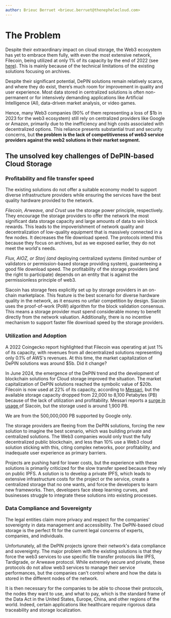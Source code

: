 ```yaml
---
author: Brieuc Berruet <brieuc.berruet@thenephelecloud.com>
---
```


# The Problem

Despite their extraordinary impact on cloud storage, the Web3 ecosystem has yet to embrace them fully, with even the most extensive network, Filecoin, being utilized at only 1% of its capacity by the end of 2022 (see [here](https://www.coingecko.com/research/publications/the-state-of-decentralized-storage)). This is mainly because of the technical limitations of the existing solutions focusing on archives.

Despite their significant potential, DePIN solutions remain relatively scarce, and where they do exist, there’s much room for improvement in quality and user experience. Most data stored in centralized solutions is often non-permanent or for intensively demanding applications like Artificial Intelligence (AI), data-driven market analysis, or video games.

Hence, many Web3 companies (90% of them representing a loss of $1b in 2023 for the web3 ecosystem) still rely on centralized providers like Google or Amazon, primarily due to the inefficiency and high costs associated with decentralized options. This reliance presents substantial trust and security concerns, but **the problem is the lack of competitiveness of web3 service providers against the web2 solutions in their market segment.**

## The unsolved key challenges of DePIN-based Cloud Storage

### Profitability and file transfer speed

The existing solutions do not offer a suitable economy model to support diverse infrastructure providers while ensuring the services have the best quality hardware provided to the network.

_Filecoin, Arweave, and Crust_ use the storage power principle, respectively. They encourage the storage providers to offer the network the most significant data storage capacity and large amounts of data to win block rewards. This leads to the impoverishment of network quality and decentralization of low-quality equipment that is massively connected in a few nodes. It decreases the file download speed. The protocols intend this because they focus on archives, but as we exposed earlier, they do not meet the world's needs.&#x20;

_Flux, AIOZ, or Storj (and_ deploying centralized systems (limited number of validators or permission-based storage providing system), guaranteeing a good file download speed. The profitability of the storage providers (and the right to participate) depends on an entity that is against the permissionless principle of web3.

Siacoin has storage fees explicitly set up by storage providers in an on-chain marketplace. This feature is the best scenario for diverse hardware quality in the network, as it ensures no unfair competition by design. Siacoin uses the proof-of-work (PoW) algorithm for the block validation consensus. This means a storage provider must spend considerable money to benefit directly from the network valuation. Additionally, there is no incentive mechanism to support faster file download speed by the storage providers.

### Utilization and Adoption

A 2022 Coingecko report highlighted that Filecoin was operating at just 1% of its capacity, with revenues from all decentralized solutions representing only 0.1% of AWS's revenues. At this time, the market capitalization of DePIN solutions was around $5b. Did it change?&#x20;

In June 2024, the emergence of the DePIN trend and the development of blockchain solutions for Cloud storage improved the situation. The market capitalization of DePIN solutions reached the symbolic value of $20b. Filecoin is now used at 22% of its capacity, according to [Messari](https://messari.io/report/state-of-filecoin-q1-2024), but the available storage capacity dropped from 22,000 to 8,100 Petabytes (PB) because of the lack of utilization and profitability. Messari reports a [surge in usage ](https://messari.io/report/state-of-sia-q1-2024)of Siacoin, but the storage used is around 1,900 PB.&#x20;

We are from the 500,000,000 PB supported by Google only.&#x20;

The storage providers are fleeing from the DePIN solutions, forcing the new solution to imagine the best scenario, which was building private and centralized solutions. The Web3 companies would only trust the fully decentralized public blockchain, and less than 10% use a Web3 cloud solution sticking with this, citing complex networks, poor profitability, and inadequate user experience as primary barriers.

Projects are pushing hard for lower costs, but the experience with these solutions is primarily criticized for the slow transfer speed because they rely on public IPFS. A solution is to develop a private IPFS, which leads to extensive infrastructure costs for the project or the service, create a centralized storage that no one wants, and force the developers to learn new frameworks. Then, developers face steep learning curves, and businesses struggle to integrate these solutions into existing processes.

### Data Compliance and Sovereignty

The legal entities claim more privacy and respect for the companies' sovereignty in data management and accessibility. The DePIN-based cloud storage is the perfect fit for the current legal concerns of experts, companies, and individuals. &#x20;

Unfortunately, all the DePIN projects ignore their network's data compliance and sovereignty. The major problem with the existing solutions is that they force the web3 services to use specific file transfer protocols like IPFS, Tardigrade, or Arweave protocol. While extremely secure and private, these protocols do not allow web3 services to manage their service performances, but the companies can't control where and how the data is stored in the different nodes of the network.&#x20;

It is then necessary for the companies to be able to choose their protocols, the nodes they want to use, and what to pay, which is the standard frame of the Data Act in the United States, Europe, China, and other regions of the world. Indeed, certain applications like healthcare require rigorous data traceability and storage localization.&#x20;
